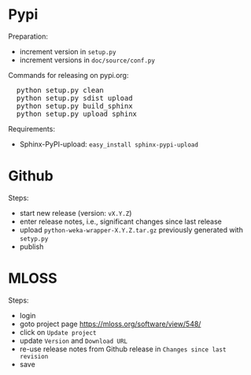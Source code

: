 Pypi
====

Preparation:
* increment version in `setup.py`
* increment versions in `doc/source/conf.py`

Commands for releasing on pypi.org:

<pre>
  python setup.py clean
  python setup.py sdist upload
  python setup.py build_sphinx
  python setup.py upload_sphinx
</pre>

Requirements:
* Sphinx-PyPI-upload: `easy_install sphinx-pypi-upload`


Github
======

Steps:
* start new release (version: `vX.Y.Z`)
* enter release notes, i.e., significant changes since last release
* upload `python-weka-wrapper-X.Y.Z.tar.gz` previously generated with `setyp.py`
* publish


MLOSS
=====

Steps:
* login
* goto project page https://mloss.org/software/view/548/
* click on `Update project`
* update `Version` and `Download URL`
* re-use release notes from Github release in `Changes since last revision`
* save
